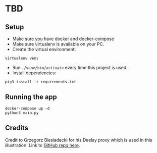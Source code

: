 # TBD

## Setup

- Make sure you have docker and docker-compose
- Make sure virtualenv is available on your PC.
- Create the virtual environment:

```
virtualenv venv
```

- Run `./venv/bin/activate` every time this project is used.
- Install dependencies:

```
pip3 install -r requirements.txt
```

## Running the app

```
docker-compose up -d
python3 main.py
```

## Credits

Credit to Grzegorz Biesiadecki for his Deelay proxy which is used in this illustration. Link to [GitHub repo here](https://github.com/biesiad/deelay).
